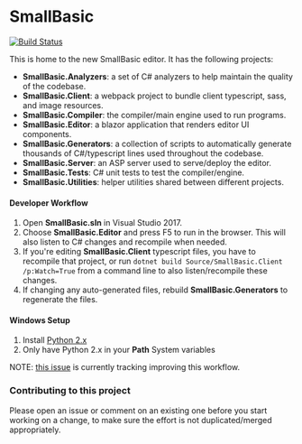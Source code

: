 # SmallBasic

[![Build Status](https://circleci.com/gh/sb/smallbasic-editor.svg?style=svg)](https://circleci.com/gh/sb/smallbasic-editor)

This is home to the new SmallBasic editor. It has the following projects:
* **SmallBasic.Analyzers**: a set of C# analyzers to help maintain the quality of the codebase.
* **SmallBasic.Client**: a webpack project to bundle client typescript, sass, and image resources.
* **SmallBasic.Compiler**: the compiler/main engine used to run programs.
* **SmallBasic.Editor**: a blazor application that renders editor UI components.
* **SmallBasic.Generators**: a collection of scripts to automatically generate thousands of C#/typescript lines used throughout the codebase.
* **SmallBasic.Server**: an ASP server used to serve/deploy the editor.
* **SmallBasic.Tests**: C# unit tests to test the compiler/engine.
* **SmallBasic.Utilities**: helper utilities shared between different projects.

#### Developer Workflow

1. Open **SmallBasic.sln** in Visual Studio 2017.
2. Choose **SmallBasic.Editor** and press F5 to run in the browser. This will also listen to C# changes and recompile when needed.
3. If you're editing **SmallBasic.Client** typescript files, you have to recompile that project, or run `dotnet build Source/SmallBasic.Client /p:Watch=True` from a command line to also listen/recompile these changes.
4. If changing any auto-generated files, rebuild **SmallBasic.Generators** to regenerate the files.
 
#### Windows Setup

1. Install [Python 2.x](https://www.python.org/downloads/)
2. Only have Python 2.x in your **Path** System variables

NOTE: [this issue](https://github.com/sb/smallbasic-editor/issues/2) is currently tracking improving this workflow.

### Contributing to this project

Please open an issue or comment on an existing one before you start working on a change, to make sure the effort is not duplicated/merged appropriately.
